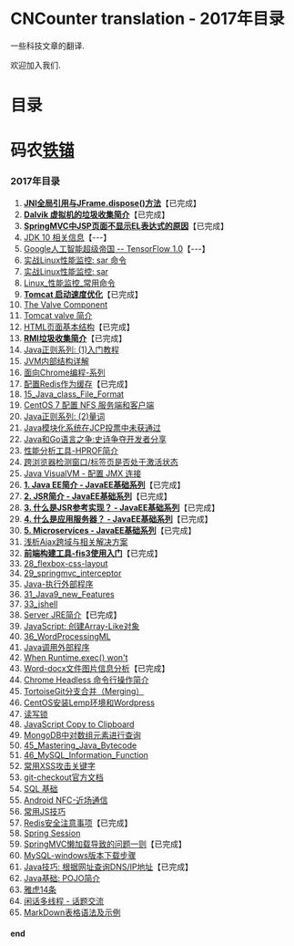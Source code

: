 CNCounter translation - 2017年目录
===========

一些科技文章的翻译.

欢迎加入我们.

# 目录 #


##

# 码农[铁锚](http://blog.csdn.net/renfufei)


### 2017年目录


01. [**JNI全局引用与JFrame.dispose()方法**](./01_JFrame_dispose_JNI/01_JFrame_dispose_JNI.md)【已完成】
02. [**Dalvik 虚拟机的垃圾收集简介**](./02_gc-in-dalvik-vm-in-android/02_gc-in-dalvik-vm-in-android.md)【已完成】
03. [**SpringMVC中JSP页面不显示EL表达式的原因**](./03_spring_mvc_jsp_el_jstl/03_spring_mvc_jsp_el_jstl.md)【已完成】
04. [JDK 10 相关信息](./04_jdk10/04_jdk10.md)【---】
05. [Google人工智能超级帝国 -- TensorFlow 1.0](./05_TensorFlow/05_TensorFlow.md)【---】
06. [实战Linux性能监控: sar 命令](./06_sar_examples/06_sar_examples.md)
06. [实战Linux性能监控: sar](./06_sar_examples/sar.md)
06. [Linux_性能监控_常用命令](./Linux_性能监控_常用命令.md)
07. [**Tomcat 启动速度优化**](./07_FasterStartUp_Tomcat/07_FasterStartUp_Tomcat.md)【已完成】
08. [The Valve Component](./08_tomcat_8.0_valve/08_tomcat_8.0_valve.md)
08. [Tomcat valve 简介](./08_tomcat_8.0_valve/08_01_tomcat-valve.md)
09. [HTML页面基本结构](./09_basic-structure-of-a-web-page/09_basic-structure-of-a-web-page.md)【已完成】
10. [**RMI垃圾收集简介**](./10_rmi_gc/10_rmi_gc.md)【已完成】
11. [Java正则系列: (1)入门教程](./11_Java_Regular_Expression/11_Java_Regular_Expression.md)
12. [JVM内部结构详解](./12_JVMInternals/12_JVMInternals.md)
13. [面向Chrome编程-系列](./13_face2chrome/)
14. [配置Redis作为缓存](./14_redis_lru_cache/14_redis_lru_cache.md)【已完成】
15. [15_Java_class_File_Format](./15_Java_class_File_Format/)
16. [CentOS 7 配置 NFS 服务端和客户端](./16_NFS_Centos7/16_NFS_Centos7.md)
17. [Java正则系列: (2)量词](./17_Java_Regex_Quant/17_Java_Regex_Quant.md)
18. [Java模块化系统在JCP投票中未获通过](./18_JSR376_Rejected/18_JSR376_Rejected.md)
19. [Java和Go语言之争:史诗争夺开发者分享](./19_go_vs_java/19_go_vs_java.md)
20. [性能分析工具-HPROF简介](./20_hprof/20_hprof.md)
21. [跨浏览器检测窗口/标签页是否处于激活状态](./21_html5_visibility/21_HTML5_Visibility_API.md)
21. [Java VisualVM - 配置 JMX 连接](./21_visualvm_jmx_connections/21_visualvm_jmx_connections.md)
23. [**1. Java EE简介 - JavaEE基础系列**](./23_what-is-java-ee/23_what-is-java-ee.md)【已完成】
22. [**2. JSR简介 - JavaEE基础系列**](./22_what-is-a-jsr/22_what-is-a-jsr.md)【已完成】
24. [**3. 什么是JSR参考实现？ - JavaEE基础系列**](./24_jsr-reference-impl/24_jsr-reference-impl.md)【已完成】
26. [**4. 什么是应用服务器？ - JavaEE基础系列**](./26_what-is-an-application-server/26_what-is-an-application-server.md)【已完成】
32. [**5. Microservices - JavaEE基础系列**](./32_microservices/32_microservices.md)【已完成】
25. [浅析Ajax跨域与相关解决方案](./25_Access-Control_CORS/25_Access-Control_CORS.md)
27. [**前端构建工具-fis3使用入门**](./27_fis3_usage/27_fis3_usage.md)【已完成】
28. [28_flexbox-css-layout](./28_flexbox-css-layout/28_flexbox-css-layout.md)
29. [29_springmvc_interceptor](./29_springmvc_interceptor/29_springmvc_interceptor.md)
30. [Java-执行外部程序](./30_Runtime_exec/30_Runtime_exec.md)
31. [31_Java9_new_Features](./31_Java9_new_Features/31_Java9_new_Features.md)
33. [33_jshell](./33_jshell/33_jshell.md)
34. [Server JRE简介](./34_understanding-the-server-jre/34_understanding-the-server-jre.md)【已完成】
35. [JavaScript: 创建Array-Like对象](./35_js_array_like/35_js_array_like.md)
36. [36_WordProcessingML](./36_WordProcessingML/36_WordProcessingML.md)
37. [Java调用外部程序](./37_Java_Execute_External/37_Java_Execute_External.md)
38. [When Runtime.exec() won't](./38_when-runtime-exec-won-t/38_when-runtime-exec-won-t.md)
39. [Word-docx文件图片信息分析](./39_Word_Image_template/39_Word_Image_template.md)【已完成】
40. [Chrome Headless 命令行操作简介](./40_headless_chrome/40_headless_chrome.md)
41. [TortoiseGit分支合并（Merging）](./41_TortoiseGit_Merging/41_TortoiseGit_Merging.md)
42. [CentOS安装Lemp环境和Wordpress](./42_Lemp_Install/42_Lemp_Install.md)
43. [读写锁](./43_Read_Write_Lock/43_Read_Write_Lock.md)
44. [JavaScript Copy to Clipboard](./44_clipboard_js/44_clipboard_js.md)
44. [MongoDB中对数组元素进行查询](./44_MongoDB_elemMatch/44_MongoDB_elemMatch.md)
45. [45_Mastering_Java_Bytecode](./45_Mastering_Java_Bytecode/45_Mastering_Java_Bytecode.md)
46. [46_MySQL_Information_Function](./46_MySQL_Information_Function/46_MySQL_Information_Function.md)
47. [常用XSS攻击关键字](./47_xss_csrf/47_xss_csrf.md)
48. [git-checkout官方文档](./48_git-checkout/48_git-checkout.md)
49. [SQL 基础](./49_sql_101/49_sql_101.md)
50. [Android NFC-近场通信](./50_android_nfc/50_android_nfc.md)
51. [常用JS技巧](./51_js_101/51_js_101.md)
52. [Redis安全注意事项](./52_Redis_Security/52_Redis_Security.md)【已完成】
53. [Spring Session](./53_SpringSession/53_SpringSession.md)
54. [SpringMVC懒加载导致的问题一则](./54_springmvc_load_on_startup/54_springmvc_load_on_startup.md)【已完成】
55. [MySQL-windows版本下载步骤](./55_mysql_windows/55_mysql_windows.md)
56. [Java技巧: 根据网址查询DNS/IP地址](./56_java_dns_lookup/56_java_dns_lookup.md)【已完成】
57. [Java基础: POJO简介](./57_POJO/57_POJO.md)
58. [雅虎14条](./58_yahoo_14_rules/58_yahoo_14_rules.md)
59. [闲话多线程 - 话题交流](./59_think_in_thread/59_think_in_thread.md)
60. [MarkDown表格语法及示例](./60_md_table/60_md_table.md)
























#### end
